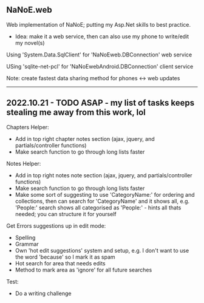 NaNoE.web
---
Web implementation of NaNoE; putting my Asp.Net skills to best practice.
- Idea: make it a web service, then can also use my phone to write/edit my novel(s)

Using 'System.Data.SqlClient' for 'NaNoEweb.DBConnection' web service

USing 'sqlite-net-pcl' for 'NaNoEwebAndroid.DBConnection' client service

Note: create fastest data sharing method for phones <-> web updates

---
2022.10.21 - TODO ASAP - my list of tasks keeps stealing me away from this work, lol
---
Chapters Helper:
- Add in top right chapter notes section (ajax, jquery, and partials/controller functions)
- Make search function to go through long lists faster

Notes Helper:
- Add in top right notes note section (ajax, jquery, and partials/controller functions)
- Make search function to go through long lists faster
- Make some sort of suggesting to use 'CategoryName:' for ordering and collections, then can search for 'CategoryName' and it shows all, e.g. 'People:' search shows all categorised as 'People:' - hints all thats needed; you can structure it for yourself

Get Errors suggestions up in edit mode:
- Spelling
- Grammar
- Own 'hot edit suggestions' system and setup, e.g. I don't want to use the word 'because' so I mark it as spam
- Hot search for area that needs edits
- Method to mark area as 'ignore' for all future searches

Test:
- Do a writing challenge